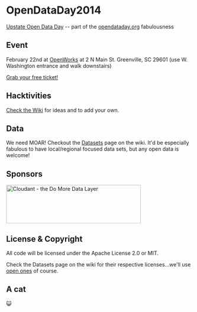 OpenDataDay2014
===============

[Upstate Open Data Day](http://openupstate.org/home/2014/2/13/16) -- part of the [opendataday.org](http://opendataday.org) fabulousness

## Event

February 22nd at [OpenWorks](http://joinopenworks.com/) at 2 N Main St. Greenville, SC 29601 (use W. Washington entrance and walk 
downstairs)

[Grab your free ticket!](http://openupstate.org/home/2014/2/13/16)

## Hacktivities

[Check the Wiki](https://github.com/OpenUpstate/OpenDataDay2014/wiki) for ideas and to add your own.

## Data

We need MOAR! Checkout the [Datasets](https://github.com/OpenUpstate/OpenDataDay2014/wiki/Datasets)
page on the wiki. It'd be especially fabulous to have local/regional focused data sets, but any open
data is welcome!

## Sponsors

<a href="http://cloudant.com/"><img src="https://cloudant.com/wp-content/themes/cloudant/images/cloudant_logo_2012_retina.png" alt="Cloudant - the Do More Data Layer" height="104" width="364"></a>

## License & Copyright

All code will be licensed under the Apache License 2.0 or MIT.

Check the Datasets page on the wiki for their respective licenses...we'll use [open ones](http://opendefinition.org/) of course.

## A cat

:smiley_cat:

